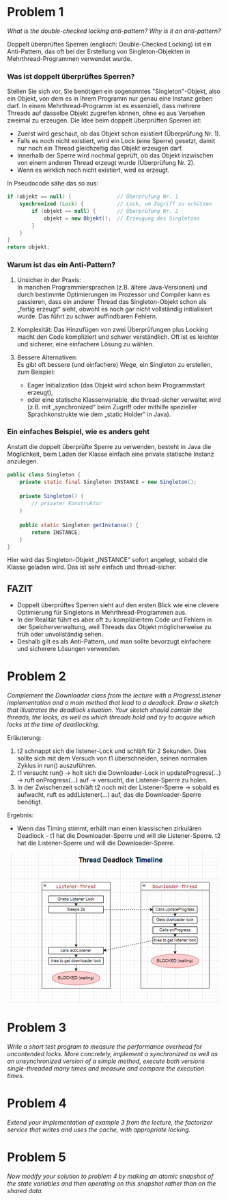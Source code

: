 # Problem 1

_What is the double-checked locking anti-pattern? Why is it an anti-pattern?_

Doppelt überprüftes Sperren (englisch: Double-Checked Locking) ist ein Anti-Pattern, das oft bei der Erstellung von Singleton-Objekten in Mehrthread-Programmen verwendet wurde.

### Was ist doppelt überprüftes Sperren?

Stellen Sie sich vor, Sie benötigen ein sogenanntes "Singleton"-Objekt, also ein Objekt, von dem es in Ihrem Programm nur genau eine Instanz geben darf. In einem Mehrthread-Programm ist es essenziell, dass mehrere Threads auf dasselbe Objekt zugreifen können, ohne es aus Versehen zweimal zu erzeugen.
Die Idee beim doppelt überprüften Sperren ist:

- Zuerst wird geschaut, ob das Objekt schon existiert (Überprüfung Nr. 1).
- Falls es noch nicht existiert, wird ein Lock (eine Sperre) gesetzt, damit nur noch ein Thread gleichzeitig das Objekt erzeugen darf.
- Innerhalb der Sperre wird nochmal geprüft, ob das Objekt inzwischen von einem anderen Thread erzeugt wurde (Überprüfung Nr. 2).
- Wenn es wirklich noch nicht existiert, wird es erzeugt.

In Pseudocode sähe das so aus:

```java
if (objekt == null) {               // Überprüfung Nr. 1
    synchronized (Lock) {           // Lock, um Zugriff zu schützen
        if (objekt == null) {       // Überprüfung Nr. 2
            objekt = new Objekt();  // Erzeugung des Singletons
        }
    }
}
return objekt;
```

### Warum ist das ein Anti-Pattern?

1. Unsicher in der Praxis:  
   In manchen Programmiersprachen (z.B. ältere Java-Versionen) und durch bestimmte Optimierungen im Prozessor und Compiler kann es passieren, dass ein anderer Thread das Singleton-Objekt schon als „fertig erzeugt“ sieht, obwohl es noch gar nicht vollständig initialisiert wurde. Das führt zu schwer auffindbaren Fehlern.

2. Komplexität:
   Das Hinzufügen von zwei Überprüfungen plus Locking macht den Code kompliziert und schwer verständlich. Oft ist es leichter und sicherer, eine einfachere Lösung zu wählen.

3. Bessere Alternativen:  
   Es gibt oft bessere (und einfachere) Wege, ein Singleton zu erstellen, zum Beispiel:
   - Eager Initialization (das Objekt wird schon beim Programmstart erzeugt),
   - oder eine statische Klassenvariable, die thread-sicher verwaltet wird (z.B. mit „synchronized“ beim Zugriff oder mithilfe spezieller Sprachkonstrukte wie dem „static Holder“ in Java).

### Ein einfaches Beispiel, wie es anders geht

Anstatt die doppelt überprüfte Sperre zu verwenden, besteht in Java die Möglichkeit, beim Laden der Klasse einfach eine private statische Instanz anzulegen.

```java
public class Singleton {
    private static final Singleton INSTANCE = new Singleton();

    private Singleton() {
        // privater Konstruktor
    }

    public static Singleton getInstance() {
        return INSTANCE;
    }
}
```

Hier wird das Singleton-Objekt „INSTANCE“ sofort angelegt, sobald die Klasse geladen wird. Das ist sehr einfach und thread-sicher.

## FAZIT

- Doppelt überprüftes Sperren sieht auf den ersten Blick wie eine clevere Optimierung für Singletons in Mehrthread-Programmen aus.
- In der Realität führt es aber oft zu kompliziertem Code und Fehlern in der Speicherverwaltung, weil Threads das Objekt möglicherweise zu früh oder unvollständig sehen.
- Deshalb gilt es als Anti-Pattern, und man sollte bevorzugt einfachere und sicherere Lösungen verwenden.

# Problem 2

_Complement the Downloader class from the lecture with a ProgressListener implementation and a main method that lead to a deadlock. Draw a sketch that illustrates the deadlock situation. Your sketch should contain the threads, the locks, as well as which threads hold and try to acquire which locks at the time of deadlocking._

Erläuterung:

1. t2 schnappt sich die listener-Lock und schläft für 2 Sekunden. Dies sollte sich mit dem Versuch von t1 überschneiden, seinen normalen Zyklus in run() auszuführen.
2. t1 versucht run() → holt sich die Downloader-Lock in updateProgress(...) → ruft onProgress(...) auf → versucht, die Listener-Sperre zu holen.
3. In der Zwischenzeit schläft t2 noch mit der Listener-Sperre → sobald es aufwacht, ruft es addListener(...) auf, das die Downloader-Sperre benötigt.

Ergebnis:

- Wenn das Timing stimmt, erhält man einen klassischen zirkulären Deadlock - t1 hat die Downloader-Sperre und will die Listener-Sperre. t2 hat die Listener-Sperre und will die Downloader-Sperre.

![Problem2_sketch](Problem2_sketch.png)

# Problem 3

_Write a short test program to measure the performance overhead for uncontended locks. More concretely, implement a synchronized as well as an unsynchronized version of a simple method, execute both versions single-threaded many times and measure and compare the execution times._

# Problem 4

_Extend your implementation of example 3 from the lecture, the factorizer service that writes and uses the cache, with appropriate locking._

# Problem 5

_Now modify your solution to problem 4 by making an atomic snapshot of the state variables and then operating on this snapshot rather than on the shared data._
